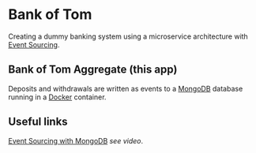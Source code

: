 Bank of Tom
==============

Creating a dummy banking system using a microservice architecture with [Event Sourcing](https://www.youtube.com/watch?v=JHGkaShoyNs).

Bank of Tom Aggregate (this app)
--------------

Deposits and withdrawals are written as events to a [MongoDB](https://www.mongodb.com/) database running in a [Docker](https://www.docker.com/) container.

Useful links
--------------

[Event Sourcing with MongoDB](https://www.mongodb.com/blog/post/event-sourcing-with-mongodb) *see video*.
